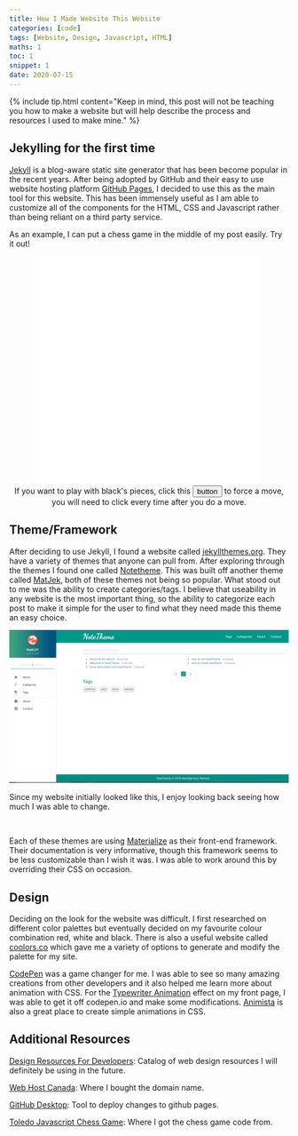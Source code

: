 ```yaml
---
title: How I Made Website This Website
categories: [code]
tags: [Website, Design, Javascript, HTML]
maths: 1
toc: 1
snippet: 1
date: 2020-07-15
---
```


{% include tip.html content="Keep in mind, this post will not be teaching you how to make a website but will help describe the process and resources I used to make mine." %}
 
## Jekylling for the first time

<a href="https://jekyllrb.com/" target="_blank">Jekyll</a> is a blog-aware static site generator that has been become popular in the recent years. After being adopted by GitHub and their easy to use website hosting platform <a href="https://pages.github.com/" target="_blank">GitHub Pages</a>, I decided to use this as the main tool for this website. This has been immensely useful as I am able to customize all of the components for the HTML, CSS and Javascript rather than being reliant on a third party service.

As an example, I can put a chess game in the middle of my post easily. Try it out! 

<div class="row" align="center">
<iframe src="../images/posts/chess/toledo_javascript_chess2.html" width="400" height="410" scrolling="no" frameborder="no" id="chess"></iframe>
</div>
<div class="row" align="center">
If you want to play with black's pieces, click this
<input type="button" value="button" onclick="with(document.getElementById('chess').contentWindow)setTimeout('X(0,0,0,21,u,2),X(0,0,0,21,u,1),W()',250);">
to force a move, you will need to click every time after you do a move.
</div>

## Theme/Framework
<div class="row">
<p>
After deciding to use Jekyll, I found a website called <a href="http://jekyllthemes.org/" target="_blank">jekyllthemes.org</a>. They have a variety of themes that anyone can pull from. After exploring through the themes I found one called <a href="https://dinhanhthi.github.io/notetheme/" target="_blank">Notetheme</a>. This was built off another theme called <a href="http://jekyllthemes.org/themes/matjek/" target="_blank">MatJek</a>, both of these themes not being so popular. What stood out to me was the ability to create categories/tags. I believe that useability in any website is the most important thing, so the ability to categorize each post to make it simple for the user to find what they need made this theme an easy choice. 
</p>

<div class="col s12 l6" markdown="1">

<img src="images/posts/notetheme.jpg" class="profile z-depth-5"/>

<p class="post-more-info" markdown="1">
Since my website initially looked like this, I enjoy looking back seeing how much I was able to change.
</p>

</div>


<div class="col s12 l6" markdown="1">
<br>
<p>
Each of these themes are using <a href="https://materializecss.com/" target="_blank">Materialize</a> as their front-end framework. Their documentation is very informative, though this framework seems to be less customizable than I wish it was. I was able to work around this by overriding their CSS on occasion.
</p>
</div>

</div>

## Design

Deciding on the look for the website was difficult. I first researched on different color palettes but eventually decided on my favourite colour combination red, white and black. There is also a useful website called <a href="https://coolors.co/ffffff-959794-45433e-181619-e9322e" target="_blank">coolors.co</a> which gave me a variety of options to generate and modify the palette for my site.

<a href="https://codepen.io" target="_blank">CodePen</a> was a game changer for me. I was able to see so many amazing creations from other developers and it also helped me learn more about animation with CSS. For the <a href="https://codepen.io/Coding_Journey/pen/BEMgbX" target="_blank">Typewriter Animation</a> effect on my front page, I was able to get it off codepen.io and make some modifications. <a href="https://animista.net/" target="_blank">Animista</a> is also a great place to create simple animations in CSS.

## Additional Resources

<a href="https://github.com/bradtraversy/design-resources-for-developers" target="_blank">Design Resources For Developers</a>: Catalog of web design resources I will definitely be using in the future.

<a href="https://whc.ca/en" target="_blank">Web Host Canada</a>: Where I bought the domain name. 

<a href="https://desktop.github.com/" target="_blank">GitHub Desktop</a>: Tool to deploy changes to github pages.

<a href="https://nanochess.org/chess4.html" target="_blank">Toledo Javascript Chess Game</a>: Where I got the chess game code from.

<style>
@media (max-width: 768px) 
{
    iframe {
    -moz-transform: scale(0.8, 0.8); 
    -webkit-transform: scale(0.8, 0.8); 
    -o-transform: scale(0.8, 0.8);
    -ms-transform: scale(0.8, 0.8);
    transform: scale(0.8, 0.8); 
    -moz-transform-origin: top left;
    -webkit-transform-origin: top left;
    -o-transform-origin: top left;
    -ms-transform-origin: top left;
    transform-origin: top left;
    }
} 
</style>